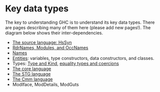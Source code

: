 # Key data types



The key to understanding GHC is to understand its key data types.  There are pages describing many of them here (please add new pages!).  The diagram below shows their inter-dependencies.


- [The source language: HsSyn](commentary/compiler/hs-syn-type) 
- [RdrNames, Modules, and OccNames](commentary/compiler/rdr-name-type)
- [Names](commentary/compiler/name-type)
- [Entities](commentary/compiler/entity-types): variables, type constructors, data constructors, and classes.
- Types: [Type and Kind](commentary/compiler/type-type), [equality types and coercions](commentary/compiler/fc)
- [The core language](commentary/compiler/core-syn-type)
- [The STG language](commentary/compiler/stg-syn-type)
- [The Cmm language](commentary/compiler/cmm-type)
- ModIface, ModDetails, ModGuts


[](/trac/ghc/attachment/wiki/Commentary/Compiler/KeyDataTypes/types.png)


